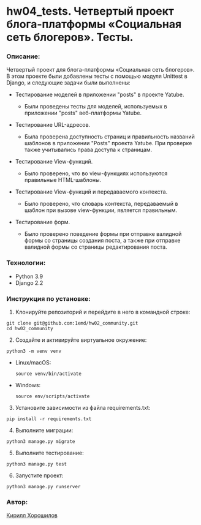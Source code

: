 # hw04_tests. Четвертый проект блога-платформы «Социальная сеть блогеров». Тесты.

### Описание:
Четвертый проект для блога-платформы «Социальная сеть блогеров». В этом проекте были добавлены тесты с помощью модуля Unittest в Django, и следующие задачи были выполнены:

- Тестирование моделей в приложении "posts" в проекте Yatube.
  - Были проведены тесты для моделей, используемых в приложении "posts" веб-платформы Yatube.

- Тестирование URL-адресов.
  - Была проверена доступность страниц и правильность названий шаблонов в приложении "Posts" проекта Yatube. При проверке также учитывались права доступа к страницам.

- Тестирование View-функций.
  - Было проверено, что во view-функциях используются правильные HTML-шаблоны.

- Тестирование View-функций и передаваемого контекста.
  - Было проверено, что словарь контекста, передаваемый в шаблон при вызове view-функции, является правильным.

- Тестирование форм.
  - Было проверено поведение формы при отправке валидной формы со страницы создания поста, а также при отправке валидной формы со страницы редактирования поста.

### Технологии:

- Python 3.9
- Django 2.2

### Инструкция по установке:

1. Клонируйте репозиторий и перейдите в него в командной строке:
  ```
  git clone git@github.com:1emd/hw02_community.git
  cd hw02_community
  ```
2. Создайте и активируйте виртуальное окружение:
  ```
  python3 -m venv venv
  ```
- Linux/macOS:

  ```
  source venv/bin/activate
  ```

- Windows:
  ```
  source env/scripts/activate
  ```

3. Установите зависимости из файла requirements.txt:
  ```
  pip install -r requirements.txt
  ```

4. Выполните миграции:
  ```
  python3 manage.py migrate
  ```

5. Выполните тестирование:
  ```
  python3 manage.py test
  ```

6. Запустите проект:
  ```
  python3 manage.py runserver
  ```

### Автор:
[Кирилл Хорошилов](https://github.com/1emd)


